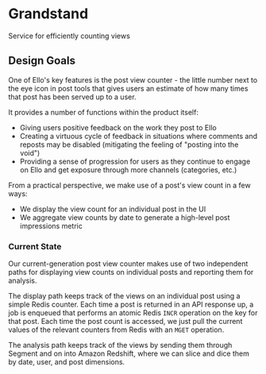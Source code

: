 # Grandstand
Service for efficiently counting views

## Design Goals

One of Ello's key features is the post view counter - the little number next to the eye icon in post tools that gives users an estimate of how many times that post has been served up to a user.

It provides a number of functions within the product itself:

- Giving users positive feedback on the work they post to Ello
- Creating a virtuous cycle of feedback in situations where comments and reposts may be disabled (mitigating the feeling of "posting into the void")
- Providing a sense of progression for users as they continue to engage on Ello and get exposure through more channels (categories, etc.)

From a practical perspective, we make use of a post's view count in a few ways: 

- We display the view count for an individual post in the UI
- We aggregate view counts by date to generate a high-level post impressions metric

### Current State

Our current-generation post view counter makes use of two independent paths for displaying view counts on individual posts and reporting them for analysis.

The display path keeps track of the views on an individual post using a simple Redis counter. Each time a post is returned in an API response up, a job is enqueued that performs an atomic Redis `INCR` operation on the key for that post. Each time the post count is accessed, we just pull the current values of the relevant counters from Redis with an `MGET` operation.

The analysis path keeps track of the views by sending them through Segment and on into Amazon Redshift, where we can slice and dice them by date, user, and post dimensions.
